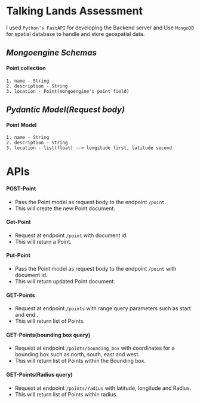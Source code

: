 
# Talking Lands Assessment

I used `Python's FastAPI` for developing the Backend server and Use `MongoDB` for spatial database to handle and store geospatial data.

## *Mongoengine Schemas*
#### **Point** collection
    1. name - String
    2. description - String
    3. location - Point(mongoengine's point field)

## *Pydantic Model(Request body)*
#### **Point** Model
    1. name - String
    2. description - String
    3. location - list(float) --> longitude first, latitude second

# APIs
#### **POST-Point**
- Pass the Point model as request body to the endpoint `/point`.
- This will create the new Point document.

#### **Get-Point**
- Request at endpoint `/point` with document id.
- This will return a Point.

#### **Put-Point**
- Pass the Point model as request body to the endpoint `/point` with document id.
- This will return updated Point document.

#### **GET-Points**
- Request at endpoint `/points` with range query parameters such as start and end .
- This will return list of Points.

#### **GET-Points(bounding box query)**
- Request at endpoint `/points/bounding_box` with coordinates for a bounding box such as north, south, east and west.
- This will return list of Points within the Bounding box.

#### **GET-Points(Radius query)**
- Request at endpoint `/points/radius` with latitude, longitude and Radius.
- This will return list of Points within radius.